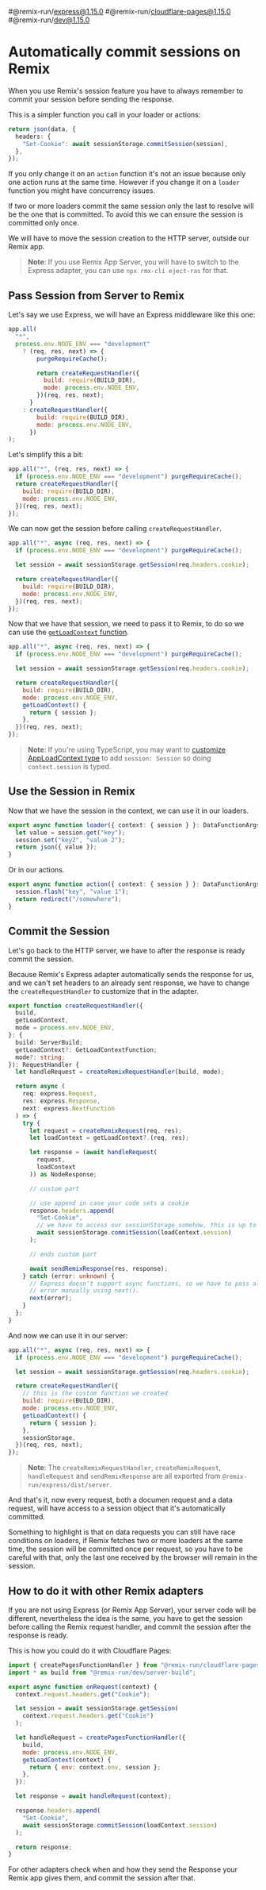 #@remix-run/express@1.15.0 #@remix-run/cloudflare-pages@1.15.0 #@remix-run/dev@1.15.0

# Automatically commit sessions on Remix

When you use Remix's session feature you have to always remember to commit your session before sending the response.

This is a simpler function you call in your loader or actions:

```ts
return json(data, {
  headers: {
    "Set-Cookie": await sessionStorage.commitSession(session),
  },
});
```

If you only change it on an `action` function it's not an issue because only one action runs at the same time. However if you change it on a `loader` function you might have concurrency issues.

If two or more loaders commit the same session only the last to resolve will be the one that is committed. To avoid this we can ensure the session is committed only once.

We will have to move the session creation to the HTTP server, outside our Remix app.

> **Note**: If you use Remix App Server, you will have to switch to the Express adapter, you can use `npx rmx-cli eject-ras` for that.

## Pass Session from Server to Remix

Let's say we use Express, we will have an Express middleware like this one:

```js
app.all(
  "*",
  process.env.NODE_ENV === "development"
    ? (req, res, next) => {
        purgeRequireCache();

        return createRequestHandler({
          build: require(BUILD_DIR),
          mode: process.env.NODE_ENV,
        })(req, res, next);
      }
    : createRequestHandler({
        build: require(BUILD_DIR),
        mode: process.env.NODE_ENV,
      })
);
```

Let's simplify this a bit:

```js
app.all("*", (req, res, next) => {
  if (process.env.NODE_ENV === "development") purgeRequireCache();
  return createRequestHandler({
    build: require(BUILD_DIR),
    mode: process.env.NODE_ENV,
  })(req, res, next);
});
```

We can now get the session before calling `createRequestHandler`.

```js
app.all("*", async (req, res, next) => {
  if (process.env.NODE_ENV === "development") purgeRequireCache();

  let session = await sessionStorage.getSession(req.headers.cookie);

  return createRequestHandler({
    build: require(BUILD_DIR),
    mode: process.env.NODE_ENV,
  })(req, res, next);
});
```

Now that we have that session, we need to pass it to Remix, to do so we can use the [`getLoadContext` function](https://remix.run/docs/en/1.15.0/route/loader#context).

```js
app.all("*", async (req, res, next) => {
  if (process.env.NODE_ENV === "development") purgeRequireCache();

  let session = await sessionStorage.getSession(req.headers.cookie);

  return createRequestHandler({
    build: require(BUILD_DIR),
    mode: process.env.NODE_ENV,
    getLoadContext() {
      return { session };
    },
  })(req, res, next);
});
```

> **Note**: If you're using TypeScript, you may want to [customize AppLoadContext type](https://sergiodxa.com/tutorials/customize-remix-app-load-context-type) to add `session: Session` so doing `context.session` is typed.

## Use the Session in Remix

Now that we have the session in the context, we can use it in our loaders.

```ts
export async function loader({ context: { session } }: DataFunctionArgs) {
  let value = session.get("key");
  session.set("key2", "value 2");
  return json({ value });
}
```

Or in our actions.

```ts
export async function action({ context: { session } }: DataFunctionArgs) {
  session.flash("key", "value 1");
  return redirect("/somewhere");
}
```

## Commit the Session

Let's go back to the HTTP server, we have to after the response is ready commit the session.

Because Remix's Express adapter automatically sends the response for us, and we can't set headers to an already sent response, we have to change the `createRequestHandler` to customize that in the adapter.

```ts
export function createRequestHandler({
  build,
  getLoadContext,
  mode = process.env.NODE_ENV,
}: {
  build: ServerBuild;
  getLoadContext?: GetLoadContextFunction;
  mode?: string;
}): RequestHandler {
  let handleRequest = createRemixRequestHandler(build, mode);

  return async (
    req: express.Request,
    res: express.Response,
    next: express.NextFunction
  ) => {
    try {
      let request = createRemixRequest(req, res);
      let loadContext = getLoadContext?.(req, res);

      let response = (await handleRequest(
        request,
        loadContext
      )) as NodeResponse;

      // custom part

      // use append in case your code sets a cookie
      response.headers.append(
        "Set-Cookie",
        // we have to access our sessionStorage somehow, this is up to you
        await sessionStorage.commitSession(loadContext.session)
      );

      // ends custom part

      await sendRemixResponse(res, response);
    } catch (error: unknown) {
      // Express doesn't support async functions, so we have to pass along the
      // error manually using next().
      next(error);
    }
  };
}
```

And now we can use it in our server:

```js
app.all("*", async (req, res, next) => {
  if (process.env.NODE_ENV === "development") purgeRequireCache();

  let session = await sessionStorage.getSession(req.headers.cookie);

  return createRequestHandler({
    // this is the custom function we created
    build: require(BUILD_DIR),
    mode: process.env.NODE_ENV,
    getLoadContext() {
      return { session };
    },
    sessionStorage,
  })(req, res, next);
});
```

> **Note**: The `createRemixRequestHandler`, `createRemixRequest`, `handleRequest` and `sendRemixResponse` are all exported from `@remix-run/express/dist/server`.

And that's it, now every request, both a documen request and a data request, will have access to a session object that it's automatically committed.

Something to highlight is that on data requests you can still have race conditions on loaders, if Remix fetches two or more loaders at the same time, the session will be committed once per request, so you have to be careful with that, only the last one received by the browser will remain in the session.

## How to do it with other Remix adapters

If you are not using Express (or Remix App Server), your server code will be different, nevertheless the idea is the same, you have to get the session before calling the Remix request handler, and commit the session after the response is ready.

This is how you could do it with Cloudflare Pages:

```js
import { createPagesFunctionHandler } from "@remix-run/cloudflare-pages";
import * as build from "@remix-run/dev/server-build";

export async function onRequest(context) {
  context.request.headers.get("Cookie");

  let session = await sessionStorage.getSession(
    context.request.headers.get("Cookie")
  );

  let handleRequest = createPagesFunctionHandler({
    build,
    mode: process.env.NODE_ENV,
    getLoadContext(context) {
      return { env: context.env, session };
    },
  });

  let response = await handleRequest(context);

  response.headers.append(
    "Set-Cookie",
    await sessionStorage.commitSession(loadContext.session)
  );

  return response;
}
```

For other adapters check when and how they send the Response your Remix app gives them, and commit the session after that.
